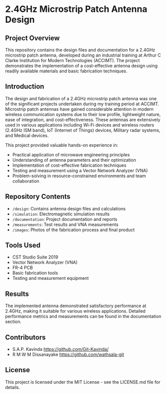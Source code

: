 # 2.4GHz Microstrip Patch Antenna Design

## Project Overview
This repository contains the design files and documentation for a 2.4GHz microstrip patch antenna, developed during an industrial training at Arthur C Clarke Institution for Modern Technologies (ACCIMT). The project demonstrates the implementation of a cost-effective antenna design using readily available materials and basic fabrication techniques.

## Introduction
The design and fabrication of a 2.4GHz microstrip patch antenna was one of the significant projects undertaken during my training period at ACCIMT. Microstrip patch antennas have gained considerable attention in modern wireless communication systems due to their low profile, lightweight nature, ease of integration, and cost-effectiveness. These antennas are extensively used in various applications including Wi-Fi devices and wireless routers (2.4GHz ISM band), IoT (Internet of Things) devices, Military radar systems, and Medical devices.

This project provided valuable hands-on experience in:
- Practical application of microwave engineering principles
- Understanding of antenna parameters and their optimization
- Implementation of cost-effective fabrication techniques
- Testing and measurement using a Vector Network Analyzer (VNA)
- Problem-solving in resource-constrained environments and team collaboration

## Repository Contents
- `/design`: Contains antenna design files and calculations
- `/simulation`: Electromagnetic simulation results
- `/documentation`: Project documentation and reports
- `/measurements`: Test results and VNA measurements
- `/images`: Photos of the fabrication process and final product

## Tools Used
- CST Studio Suite 2019
- Vector Network Analyzer (VNA)
- FR-4 PCB
- Basic fabrication tools 
- Testing and measurement equipment

## Results
The implemented antenna demonstrated satisfactory performance at 2.4GHz, making it suitable for various wireless applications. Detailed performance metrics and measurements can be found in the documentation section.

## Contributors
- S.A.P. Kavinda https://github.com/Git-Kavinda/
- R M W M Dissanayake https://github.com/wathsala-git

## License
This project is licensed under the MIT License - see the LICENSE.md file for details.
